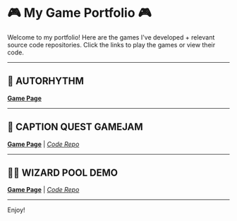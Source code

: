 # 🎮 My Game Portfolio 🎮

Welcome to my portfolio! Here are the games I've developed + relevant source code repositories. Click the links to play the games or view their code.

---

## 🎵 AUTORHYTHM
 **[Game Page](https://phhoto.itch.io/autorhythm?secret=CPzgKV12fa2MIwP1x9mwl3TK4uU)**

---

## 💬 CAPTION QUEST GAMEJAM
 **[Game Page](https://phhoto.itch.io/caption-quest-uob-gamejam?secret=OTS36HC17DHk2tz3StgKLIdDF8Y)** | *[Code Repo](https://github.com/Phhoto/GameJam-CaptionQuest)*

---

## 🧙‍♂️ WIZARD POOL DEMO
 **[Game Page](https://phhoto.itch.io/wizard-pool-demo?secret=sy0i5MQJWKX3FcEvEB2fVVK0po)** | *[Code Repo](https://github.com/Phhoto/Wizard-Pool)*

---

Enjoy!
